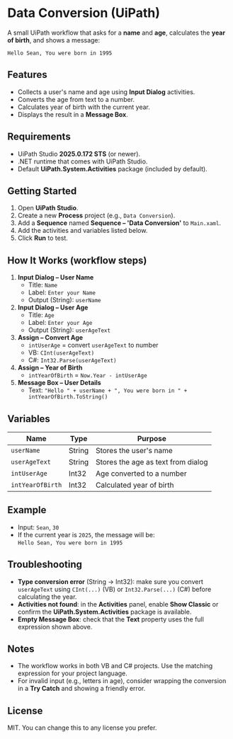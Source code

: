 # Data Conversion (UiPath)

A small UiPath workflow that asks for a **name** and **age**, calculates the **year of birth**, and shows a message:
```
Hello Sean, You were born in 1995
```

## Features
- Collects a user's name and age using **Input Dialog** activities.
- Converts the age from text to a number.
- Calculates year of birth with the current year.
- Displays the result in a **Message Box**.

## Requirements
- UiPath Studio **2025.0.172 STS** (or newer).
- .NET runtime that comes with UiPath Studio.
- Default **UiPath.System.Activities** package (included by default).

## Getting Started
1. Open **UiPath Studio**.
2. Create a new **Process** project (e.g., `Data Conversion`).
3. Add a **Sequence** named **Sequence – 'Data Conversion'** to `Main.xaml`.
4. Add the activities and variables listed below.
5. Click **Run** to test.

## How It Works (workflow steps)
1. **Input Dialog – User Name**  
   - Title: `Name`  
   - Label: `Enter your Name`  
   - Output (String): `userName`
2. **Input Dialog – User Age**  
   - Title: `Age`  
   - Label: `Enter your Age`  
   - Output (String): `userAgeText`
3. **Assign – Convert Age**  
   - `intUserAge` = convert `userAgeText` to number  
   - VB: `CInt(userAgeText)`  
   - C#: `Int32.Parse(userAgeText)`
4. **Assign – Year of Birth**  
   - `intYearOfBirth` = `Now.Year - intUserAge`
5. **Message Box – User Details**  
   - Text: `"Hello " + userName + ", You were born in " + intYearOfBirth.ToString()`

## Variables
| Name            | Type   | Purpose                            |
|-----------------|--------|------------------------------------|
| `userName`      | String | Stores the user's name             |
| `userAgeText`   | String | Stores the age as text from dialog |
| `intUserAge`    | Int32  | Age converted to a number          |
| `intYearOfBirth`| Int32  | Calculated year of birth           |

## Example
- Input: `Sean`, `30`  
- If the current year is `2025`, the message will be:  
  `Hello Sean, You were born in 1995`

## Troubleshooting
- **Type conversion error** (String → Int32): make sure you convert `userAgeText` using `CInt(...)` (VB) or `Int32.Parse(...)` (C#) before calculating the year.
- **Activities not found**: in the **Activities** panel, enable **Show Classic** or confirm the **UiPath.System.Activities** package is available.
- **Empty Message Box**: check that the **Text** property uses the full expression shown above.

## Notes
- The workflow works in both VB and C# projects. Use the matching expression for your project language.
- For invalid input (e.g., letters in age), consider wrapping the conversion in a **Try Catch** and showing a friendly error.

## License
MIT. You can change this to any license you prefer.

